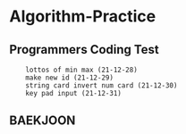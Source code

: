 # Algorithm-Practice
  ## Programmers Coding Test
        lottos of min max (21-12-28)
        make new id (21-12-29)
        string card invert num card (21-12-30)
        key pad input (21-12-31)
  ## BAEKJOON